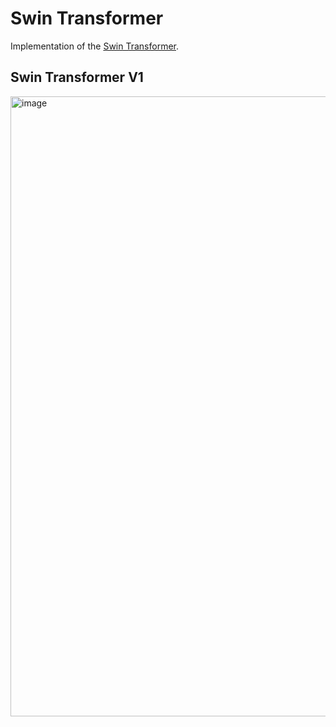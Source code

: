 # Swin Transformer

Implementation of the [Swin Transformer](https://arxiv.org/abs/2103.14030).

## Swin Transformer V1
<img width="992" alt="image" src="https://user-images.githubusercontent.com/72063186/229312404-c1b6fb6c-deca-4679-9e7f-63b4002c012f.png">
